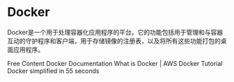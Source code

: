 # Docker

Docker是一个用于处理容器化应用程序的平台。它的功能包括用于管理和与容器互动的守护程序和客户端，用于存储镜像的注册表，以及将所有这些功能打包的桌面应用程序。

<ResourceGroupTitle>Free Content</ResourceGroupTitle>
<BadgeLink colorScheme='blue' badgeText='Official Website' href='https://docs.docker.com/'>Docker Documentation</BadgeLink>
<BadgeLink colorScheme='yellow' badgeText='Read' href='https://aws.amazon.com/docker/'>What is Docker | AWS </BadgeLink>
<BadgeLink badgeText='Watch' href='https://youtu.be/3c-iBn73dDE'>Docker Tutorial</BadgeLink>
<BadgeLink badgeText='Watch' href='https://youtu.be/vP_4DlOH1G4'>Docker simplified in 55 seconds</BadgeLink>
